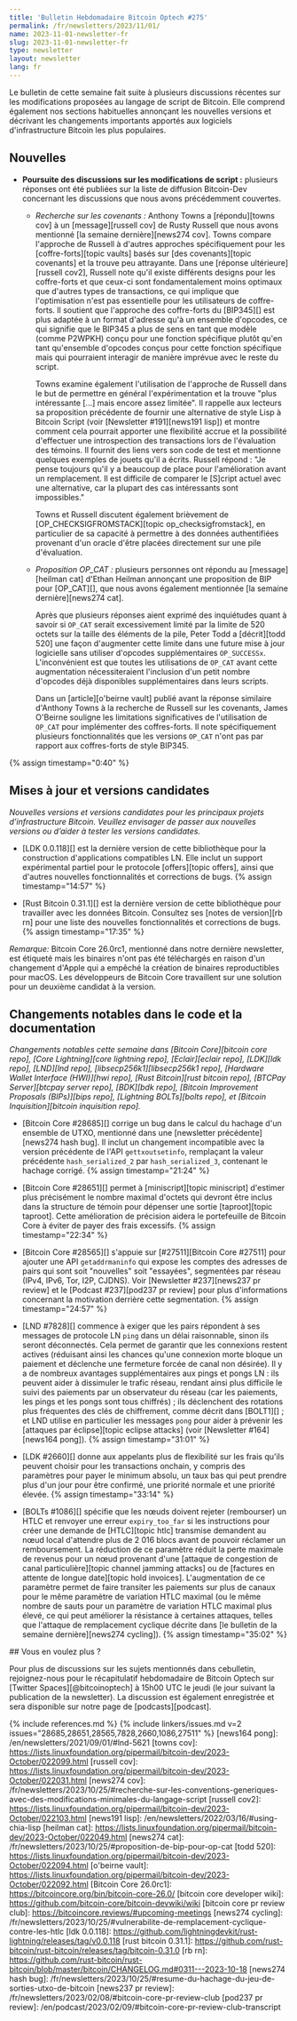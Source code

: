 ```yaml
---
title: 'Bulletin Hebdomadaire Bitcoin Optech #275'
permalink: /fr/newsletters/2023/11/01/
name: 2023-11-01-newsletter-fr
slug: 2023-11-01-newsletter-fr
type: newsletter
layout: newsletter
lang: fr
---
```

Le bulletin de cette semaine fait suite à plusieurs discussions récentes sur les modifications proposées au langage de script de Bitcoin.
Elle comprend également nos sections habituelles annonçant les nouvelles versions et décrivant les changements importants apportés aux
logiciels d'infrastructure Bitcoin les plus populaires.

## Nouvelles

- **Poursuite des discussions sur les modifications de script :** plusieurs réponses ont été publiées sur la liste de diffusion
  Bitcoin-Dev concernant les discussions que nous avons précédemment couvertes.

    - *Recherche sur les covenants :* Anthony Towns a [répondu][towns cov] à un [message][russell cov] de Rusty Russell que nous avons
      mentionné [la semaine dernière][news274 cov]. Towns compare l'approche de Russell à d'autres approches spécifiquement pour les
      [coffre-forts][topic vaults] basés sur [des covenants][topic covenants] et la trouve peu attrayante. Dans une [réponse
      ultérieure][russell cov2], Russell note qu'il existe différents designs pour les coffre-forts et que ceux-ci sont fondamentalement
      moins optimaux que d'autres types de transactions, ce qui implique que l'optimisation n'est pas essentielle pour les utilisateurs
      de coffre-forts. Il soutient que l'approche des coffre-forts du [BIP345][] est plus adaptée à un format d'adresse qu'à un ensemble
      d'opcodes, ce qui signifie que le BIP345 a plus de sens en tant que modèle (comme P2WPKH) conçu pour une fonction spécifique plutôt
      qu'en tant qu'ensemble d'opcodes conçus pour cette fonction spécifique mais qui pourraient interagir de manière imprévue avec le
      reste du script.

      Towns examine également l'utilisation de l'approche de Russell dans le but de permettre en général l'expérimentation et la trouve
      "plus intéressante [...] mais encore assez limitée". Il rappelle aux lecteurs sa proposition précédente de fournir une alternative
      de style Lisp à Bitcoin Script (voir [Newsletter #191][news191 lisp]) et montre comment cela pourrait apporter une flexibilité
      accrue et la possibilité d'effectuer une introspection des transactions lors de l'évaluation des témoins. Il fournit des liens
      vers son code de test et mentionne quelques exemples de jouets qu'il a écrits. Russell répond : "Je pense toujours qu'il y a
      beaucoup de place pour l'amélioration avant un remplacement. Il est difficile de comparer le [S]cript actuel avec une alternative,
      car la plupart des cas intéressants sont impossibles."

      Towns et Russell discutent également brièvement de [OP_CHECKSIGFROMSTACK][topic op_checksigfromstack], en particulier de sa
      capacité à permettre à des données authentifiées provenant d'un oracle d'être placées directement sur une pile d'évaluation.

    - *Proposition OP_CAT :* plusieurs personnes ont répondu au [message][heilman cat] d'Ethan Heilman annonçant une proposition de BIP
      pour [OP_CAT][], que nous avons également mentionnée [la semaine dernière][news274 cat].

      Après que plusieurs réponses aient exprimé des inquiétudes quant à savoir si `OP_CAT` serait excessivement limité par la limite
      de 520 octets sur la taille des éléments de la pile, Peter Todd a [décrit][todd 520] une façon d'augmenter cette limite dans une
      future mise à jour logicielle sans utiliser d'opcodes supplémentaires `OP_SUCCESSx`. L'inconvénient est que toutes les utilisations
      de `OP_CAT` avant cette augmentation nécessiteraient l'inclusion d'un petit nombre d'opcodes déjà disponibles supplémentaires dans
      leurs scripts.

      Dans un [article][o'beirne vault] publié avant la réponse similaire d'Anthony Towns à la recherche de Russell sur les covenants,
      James O'Beirne souligne les limitations significatives de l'utilisation de `OP_CAT` pour implémenter des coffres-forts. Il note
      spécifiquement plusieurs fonctionnalités que les versions `OP_CAT` n'ont pas par rapport aux coffres-forts de style BIP345.

{% assign timestamp="0:40" %}

## Mises à jour et versions candidates

*Nouvelles versions et versions candidates pour les principaux projets d’infrastructure
Bitcoin. Veuillez envisager de passer aux nouvelles versions ou d’aider à tester
les versions candidates.*

- [LDK 0.0.118][] est la dernière version de cette bibliothèque pour la construction d'applications compatibles LN. Elle inclut un
  support expérimental partiel pour le protocole [offers][topic offers], ainsi que d'autres nouvelles fonctionnalités et corrections
  de bugs. {% assign timestamp="14:57" %}

- [Rust Bitcoin 0.31.1][] est la dernière version de cette bibliothèque pour travailler avec les données Bitcoin. Consultez ses [notes
  de version][rb rn] pour une liste des nouvelles fonctionnalités et corrections de bugs. {% assign timestamp="17:35" %}

_Remarque:_ Bitcoin Core 26.0rc1, mentionné dans notre dernière newsletter, est étiqueté mais les binaires n'ont pas été téléchargés
en raison d'un changement d'Apple qui a empêché la création de binaires reproductibles pour macOS. Les développeurs de Bitcoin Core
travaillent sur une solution pour un deuxième candidat à la version.

## Changements notables dans le code et la documentation

*Changements notables cette semaine dans [Bitcoin Core][bitcoin core repo], [Core Lightning][core lightning repo], [Eclair][eclair repo],
[LDK][ldk repo], [LND][lnd repo], [libsecp256k1][libsecp256k1 repo], [Hardware Wallet Interface (HWI)][hwi repo],
[Rust Bitcoin][rust bitcoin repo], [BTCPay Server][btcpay server repo], [BDK][bdk repo], [Bitcoin Improvement Proposals
(BIPs)][bips repo], [Lightning BOLTs][bolts repo], et [Bitcoin Inquisition][bitcoin inquisition repo].*

- [Bitcoin Core #28685][] corrige un bug dans le calcul du hachage d'un ensemble de UTXO, mentionné dans une [newsletter
  précédente][news274 hash bug]. Il inclut un changement incompatible avec la version précédente de l'API `gettxoutsetinfo`, remplaçant
  la valeur précédente `hash_serialized_2` par `hash_serialized_3`, contenant le hachage corrigé. {% assign timestamp="21:24" %}

- [Bitcoin Core #28651][] permet à [miniscript][topic miniscript] d'estimer plus précisément le nombre maximal d'octets qui devront
  être inclus dans la structure de témoin pour dépenser une sortie [taproot][topic taproot]. Cette amélioration de précision aidera
  le portefeuille de Bitcoin Core à éviter de payer des frais excessifs. {% assign timestamp="22:34" %}

- [Bitcoin Core #28565][] s'appuie sur [#27511][Bitcoin Core #27511] pour ajouter une API `getaddrmaninfo` qui expose les comptes des
  adresses de pairs qui sont soit "nouvelles" soit "essayées", segmentées par réseau (IPv4, IPv6, Tor, I2P, CJDNS). Voir [Newsletter
  #237][news237 pr review] et le [Podcast #237][pod237 pr review] pour plus d'informations concernant la motivation derrière cette
  segmentation. {% assign timestamp="24:57" %}

- [LND #7828][] commence à exiger que les pairs répondent à ses messages de protocole LN `ping` dans un délai raisonnable, sinon ils
  seront déconnectés. Cela permet de garantir que les connexions restent actives (réduisant ainsi les chances qu'une connexion morte
  bloque un paiement et déclenche une fermeture forcée de canal non désirée). Il y a de nombreux avantages supplémentaires aux pings
  et pongs LN : ils peuvent aider à dissimuler le trafic réseau, rendant ainsi plus difficile le suivi des paiements par un observateur
  du réseau (car les paiements, les pings et les pongs sont tous chiffrés) ; ils déclenchent des rotations plus fréquentes des clés
  de chiffrement, comme décrit dans [BOLT1][] ; et LND utilise en particulier les messages `pong` pour aider à prévenir les [attaques
  par éclipse][topic eclipse attacks] (voir [Newsletter #164][news164 pong]). {% assign timestamp="31:01" %}

- [LDK #2660][] donne aux appelants plus de flexibilité sur les frais qu'ils peuvent choisir pour les transactions onchain, y compris
  des paramètres pour payer le minimum absolu, un taux bas qui peut prendre plus d'un jour pour être confirmé, une priorité normale et
  une priorité élevée. {% assign timestamp="33:14" %}

- [BOLTs #1086][] spécifie que les nœuds doivent rejeter (rembourser) un HTLC et renvoyer une erreur `expiry_too_far` si les instructions
  pour créer une demande de [HTLC][topic htlc] transmise demandent au nœud local d'attendre plus de 2 016 blocs avant de pouvoir réclamer
  un remboursement. La réduction de ce paramètre réduit la perte maximale de revenus pour un nœud provenant d'une [attaque de congestion
  de canal particulière][topic channel jamming attacks] ou de [factures en attente de longue date][topic hold invoices]. L'augmentation
  de ce paramètre permet de faire transiter les paiements sur plus de canaux pour le même paramètre de variation HTLC maximal (ou le
  même nombre de sauts pour un paramètre de variation HTLC maximal plus élevé, ce qui peut améliorer la résistance à certaines attaques,
  telles que l'attaque de remplacement cyclique décrite dans [le bulletin de la semaine dernière][news274 cycling]).
  {% assign timestamp="35:02" %}

<div markdown="1" class="callout">
## Vous en voulez plus ?

Pour plus de discussions sur les sujets mentionnés dans cebulletin, rejoignez-nous pour le récapitulatif hebdomadaire de Bitcoin Optech
sur [Twitter Spaces][@bitcoinoptech] à 15h00 UTC le jeudi (le jour suivant la publication de la newsletter). La discussion est également
enregistrée et sera disponible sur notre page de [podcasts][podcast].

</div>

{% include references.md %}
{% include linkers/issues.md v=2 issues="28685,28651,28565,7828,2660,1086,27511" %}
[news164 pong]: /en/newsletters/2021/09/01/#lnd-5621
[towns cov]: https://lists.linuxfoundation.org/pipermail/bitcoin-dev/2023-October/022099.html
[russell cov]: https://lists.linuxfoundation.org/pipermail/bitcoin-dev/2023-October/022031.html
[news274 cov]: /fr/newsletters/2023/10/25/#recherche-sur-les-conventions-generiques-avec-des-modifications-minimales-du-langage-script
[russell cov2]: https://lists.linuxfoundation.org/pipermail/bitcoin-dev/2023-October/022103.html
[news191 lisp]: /en/newsletters/2022/03/16/#using-chia-lisp
[heilman cat]: https://lists.linuxfoundation.org/pipermail/bitcoin-dev/2023-October/022049.html
[news274 cat]: /fr/newsletters/2023/10/25/#proposition-de-bip-pour-op-cat
[todd 520]: https://lists.linuxfoundation.org/pipermail/bitcoin-dev/2023-October/022094.html
[o'beirne vault]: https://lists.linuxfoundation.org/pipermail/bitcoin-dev/2023-October/022092.html
[Bitcoin Core 26.0rc1]: https://bitcoincore.org/bin/bitcoin-core-26.0/
[bitcoin core developer wiki]: https://github.com/bitcoin-core/bitcoin-devwiki/wiki
[bitcoin core pr review club]: https://bitcoincore.reviews/#upcoming-meetings
[news274 cycling]: /fr/newsletters/2023/10/25/#vulnerabilite-de-remplacement-cyclique-contre-les-htlc
[ldk 0.0.118]: https://github.com/lightningdevkit/rust-lightning/releases/tag/v0.0.118
[rust bitcoin 0.31.1]: https://github.com/rust-bitcoin/rust-bitcoin/releases/tag/bitcoin-0.31.0
[rb rn]: https://github.com/rust-bitcoin/rust-bitcoin/blob/master/bitcoin/CHANGELOG.md#0311---2023-10-18
[news274 hash bug]: /fr/newsletters/2023/10/25/#resume-du-hachage-du-jeu-de-sorties-utxo-de-bitcoin
[news237 pr review]: /fr/newsletters/2023/02/08/#bitcoin-core-pr-review-club
[pod237 pr review]: /en/podcast/2023/02/09/#bitcoin-core-pr-review-club-transcript

